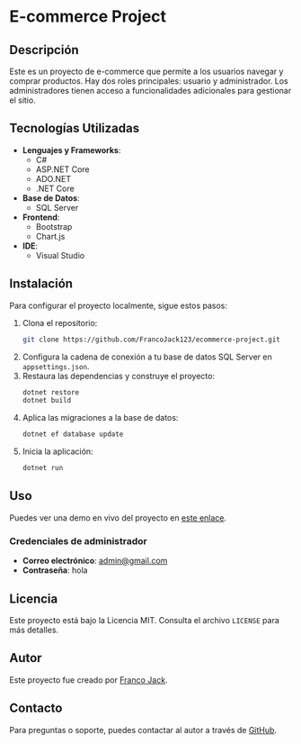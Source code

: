 # E-commerce Project

## Descripción

Este es un proyecto de e-commerce que permite a los usuarios navegar y comprar productos. Hay dos roles principales: usuario y administrador. Los administradores tienen acceso a funcionalidades adicionales para gestionar el sitio.

## Tecnologías Utilizadas

- **Lenguajes y Frameworks**:
  - C#
  - ASP.NET Core
  - ADO.NET
  - .NET Core
- **Base de Datos**:
  - SQL Server
- **Frontend**:
  - Bootstrap
  - Chart.js
- **IDE**:
  - Visual Studio

## Instalación

Para configurar el proyecto localmente, sigue estos pasos:

1. Clona el repositorio:
    ```sh
    git clone https://github.com/FrancoJack123/ecommerce-project.git
    ```
2. Configura la cadena de conexión a tu base de datos SQL Server en `appsettings.json`.
3. Restaura las dependencias y construye el proyecto:
    ```sh
    dotnet restore
    dotnet build
    ```
4. Aplica las migraciones a la base de datos:
    ```sh
    dotnet ef database update
    ```
5. Inicia la aplicación:
    ```sh
    dotnet run
    ```

## Uso

Puedes ver una demo en vivo del proyecto en [este enlace](http://nawijodevs.somee.com/).

### Credenciales de administrador

- **Correo electrónico**: admin@gmail.com
- **Contraseña**: hola

## Licencia

Este proyecto está bajo la Licencia MIT. Consulta el archivo `LICENSE` para más detalles.

## Autor

Este proyecto fue creado por [Franco Jack](https://github.com/FrancoJack123).

## Contacto

Para preguntas o soporte, puedes contactar al autor a través de [GitHub](https://github.com/FrancoJack123).

